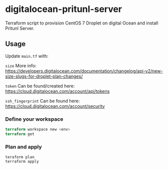 # digitalocean-pritunl-server
Terraform script to provision CentOS 7 Droplet on digital Ocean and install Pritunl Server.


## Usage
Update `main.tf` with:

`size`
More info: https://developers.digitalocean.com/documentation/changelog/api-v2/new-size-slugs-for-droplet-plan-changes/

`token` 
Can be found/created here: https://cloud.digitalocean.com/account/api/tokens

`ssh_fingerprint`
Can be found here: https://cloud.digitalocean.com/account/security

### Define your workspace
```terraform workspace new dev/prod
terraform workspace new <env>
terraform get
```
### Plan and apply
```
teraform plan
terraform apply
```

